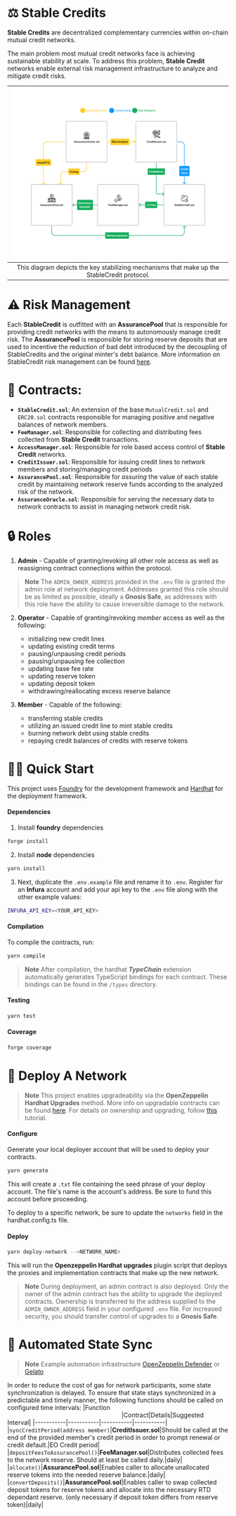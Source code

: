 # ⚖️ Stable Credits

**Stable Credits** are decentralized complementary currencies within on-chain mutual credit networks.

The main problem most mutual credit networks face is achieving sustainable stability at scale. To address this problem, **Stable Credit** networks enable external risk management infrastructure to analyze and mitigate credit risks.

|                                 ![alt text](./Diagram.png)                                  |
| :-----------------------------------------------------------------------------------------: |
| This diagram depicts the key stabilizing mechanisms that make up the StableCredit protocol. |

# ⚠️ Risk Management

Each **StableCredit** is outfitted with an **AssurancePool** that is responsible for providing credit networks with the means to autonomously manage credit risk. The **AssurancePool** is responsible for storing reserve deposits that are used to incentive the reduction of bad debt introduced by the decoupling of StableCredits and the original minter's debt balance. More information on StableCredit risk management can be found [here](https://docs.stablecredit.io).

# 📃 Contracts:

- **`StableCredit.sol`**: An extension of the base `MutualCredit.sol` and `ERC20.sol` contracts responsible for managing positive and negative balances of network members.
- **`FeeManager.sol`**: Responsible for collecting and distributing fees collected from **Stable Credit** transactions.
- **`AccessManager.sol`**: Responsible for role based access control of **Stable Credit** networks.
- **`CreditIssuer.sol`**: Responsible for issuing credit lines to network members and storing/managing credit periods
- **`AssurancePool.sol`**: Responsible for _assuring_ the value of each stable credit by maintaining network reserve funds according to the analyzed risk of the network.
- **`AssuranceOracle.sol`**: Responsible for serving the necessary data to network contracts to assist in managing network credit risk.

# 🔒 Roles

1. **Admin** - Capable of granting/revoking all other role access as well as reassigning contract connections within the protocol.

> **Note**
> The `ADMIN_OWNER_ADDRESS` provided in the `.env` file is granted the admin role at network deployment. Addresses granted this role should be as limited as possible, ideally a **Gnosis Safe**, as addresses with this role have the ability to cause irreversible damage to the network.

2. **Operator** - Capable of granting/revoking _member_ access as well as the following:

   - initializing new credit lines
   - updating existing credit terms
   - pausing/unpausing credit periods
   - pausing/unpausing fee collection
   - updating base fee rate
   - updating reserve token
   - updating deposit token
   - withdrawing/reallocating excess reserve balance

3. **Member** - Capable of the following:
   - transferring stable credits
   - utilizing an issued credit line to mint stable credits
   - burning network debt using stable credits
   - repaying credit balances of credits with reserve tokens

# 🏄‍♂️ Quick Start

This project uses [Foundry](https://github.com/foundry-rs/foundry) for the development framework and [Hardhat](https://github.com/NomicFoundation/hardhat) for the deployment framework.

#### Dependencies

1. Install **foundry** dependencies

```bash
forge install
```

2. Install **node** dependencies

```bash
yarn install
```

3. Next, duplicate the `.env.example` file and rename it to `.env`. Register for an **Infura** account and add your api key to the `.env` file along with the other example values:

```bash
INFURA_API_KEY=<YOUR_API_KEY>
```

#### Compilation

To compile the contracts, run:

```bash
yarn compile
```

> **Note**
> After compilation, the hardhat _**TypeChain**_ extension automatically generates TypeScript bindings for each contract. These bindings can be found in the `/types` directory.

#### Testing

```bash
yarn test
```

#### Coverage

```bash
forge coverage
```

# 🚀 Deploy A Network

> **Note**
> This project enables upgradeability via the **OpenZeppelin Hardhat Upgrades** method. More info on upgradable contracts can be found [here](https://docs.openzeppelin.com/upgrades-plugins/1.x/proxies). For details on ownership and upgrading, follow [this](https://forum.openzeppelin.com/t/openzeppelin-upgrades-step-by-step-tutorial-for-hardhat) tutorial.

#### Configure

Generate your local deployer account that will be used to deploy your contracts.

```bash
yarn generate
```

This will create a `.txt` file containing the seed phrase of your deploy account. The file's name is the account's address. Be sure to fund this account before proceeding.

To deploy to a specific network, be sure to update the `networks` field in the hardhat.config.ts file.

#### Deploy

```bash
yarn deploy-network --<NETWORK_NAME>
```

This will run the **Openzeppelin Hardhat upgrades** plugin script that deploys the proxies and implementation contracts that make up the new network.

> **Note**
> During deployment, an admin contract is also deployed. Only the owner of the admin contract has the ability to upgrade the deployed contracts. Ownership is transferred to the address supplied to the `ADMIN_OWNER_ADDRESS` field in your configured `.env` file. For increased security, you should transfer control of upgrades to a **Gnosis Safe**.

# 🔄 Automated State Sync

> **Note**
> Example automation infrastructure [OpenZeppelin Defender](https://www.openzeppelin.com/defender) or [Gelato](https://www.gelato.network/automate)

In order to reduce the cost of gas for network participants, some state synchronization is delayed. To ensure that state stays synchronized in a predictable and timely manner, the following functions should be called on configured time intervals:
|Function &nbsp; &nbsp; &nbsp; &nbsp; &nbsp; &nbsp; &nbsp;&nbsp;&nbsp;&nbsp;&nbsp;&nbsp;&nbsp;&nbsp;&nbsp;&nbsp;&nbsp;&nbsp;&nbsp;&nbsp;&nbsp;&nbsp;&nbsp;&nbsp;&nbsp;&nbsp;&nbsp;&nbsp;&nbsp;&nbsp;&nbsp;&nbsp;&nbsp;&nbsp;&nbsp;&nbsp;&nbsp;&nbsp;&nbsp;&nbsp;&nbsp;&nbsp;&nbsp;&nbsp;&nbsp;&nbsp;&nbsp;&nbsp;&nbsp;&nbsp;&nbsp;&nbsp;&nbsp;&nbsp;&nbsp;&nbsp;&nbsp;&nbsp;&nbsp;&nbsp;&nbsp;&nbsp;&nbsp;&nbsp;&nbsp;&nbsp;&nbsp;&nbsp;&nbsp;&nbsp;&nbsp;&nbsp;|Contract|Details|Suggested Interval|
|-----------|-----------|-----------|-----------|
|`syncCreditPeriod(address member)`|**CreditIssuer.sol**|Should be called at the end of the provided member's credit period in order to prompt renewal or credit default.|EO Credit period|
|`depositFeesToAssurancePool()`|**FeeManager.sol**|Distributes collected fees to the network reserve. Should at least be called daily.|daily|
|`allocate()`|**AssurancePool.sol**|Enables caller to allocate unallocated reserve tokens into the needed reserve balance.|daily|
|`convertDeposits()`|**AssurancePool.sol**|Enables caller to swap collected deposit tokens for reserve tokens and allocate into the necessary RTD dependant reserve. (only necessary if deposit token differs from reserve token)|daily|
